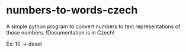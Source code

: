 # numbers-to-words-czech
A simple python program to convert numbers to text representations of those numbers.
!Documentation is in Czech!

Ex: 10 -> deset

